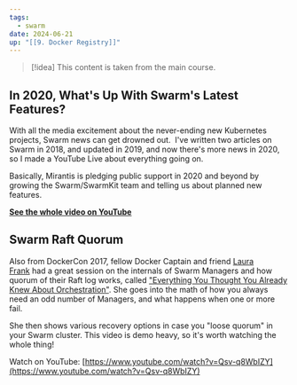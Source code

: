 ```yaml
---
tags:
  - swarm
date: 2024-06-21
up: "[[9. Docker Registry]]"
---
```


> [!idea] This content is taken from the main course.
## In 2020, What's Up With Swarm's Latest Features?

With all the media excitement about the never-ending new Kubernetes projects, Swarm news can get drowned out.  I've written two articles on Swarm in 2018, and updated in 2019, and now there's more news in 2020, so I made a YouTube Live about everything going on.

Basically, Mirantis is pledging public support in 2020 and beyond by growing the Swarm/SwarmKit team and telling us about planned new features.

[**See the whole video on YouTube**](https://youtu.be/L5N43aQQArw?t=223)

## Swarm Raft Quorum 
Also from DockerCon 2017, fellow Docker Captain and friend [Laura Frank](https://twitter.com/rhein_wein) had a great session on the internals of Swarm Managers and how quorum of their Raft log works, called ["Everything You Thought You Already Knew About Orchestration"](https://www.youtube.com/watch?v=Qsv-q8WbIZY). She goes into the math of how you always need an odd number of Managers, and what happens when one or more fail.

She then shows various recovery options in case you "loose quorum" in your Swarm cluster. This video is demo heavy, so it's worth watching the whole thing!

Watch on YouTube: [https://www.youtube.com/watch?v=Qsv-q8WbIZY](https://www.youtube.com/watch?v=Qsv-q8WbIZY)